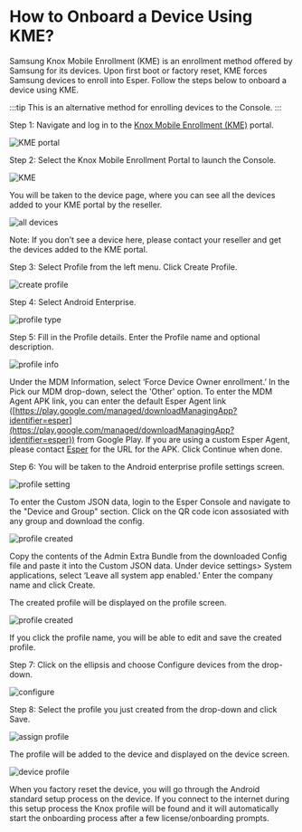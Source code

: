 # How to Onboard a Device Using KME?

Samsung Knox Mobile Enrollment (KME) is an enrollment method offered by Samsung for its devices. Upon first boot or factory reset, KME forces Samsung devices to enroll into Esper. Follow the steps below to onboard a device using KME.

:::tip
This is an alternative method for enrolling devices to the Console.
:::

Step 1: Navigate and log in to the [Knox Mobile Enrollment (KME)](https://central.samsungknox.com/login-navigator) portal.

![KME portal](./images//KME/1-portal.png)

Step 2: Select the Knox Mobile Enrollment Portal to launch the Console.

![KME](./images/KME/2-KME.png)

You will be taken to the device page, where you can see all the devices added to your KME portal by the reseller.

![all devices](./images/KME/3-allDevices.png)

Note: If you don’t see a device here, please contact your reseller and get the devices added to the KME portal.

Step 3: Select Profile from the left menu. Click Create Profile.

![create profile](./images/KME/4-createProfile.png)

Step 4: Select Android Enterprise.

![profile type](./images/KME/5-ProfileType.png)

Step 5: Fill in the Profile details. Enter the Profile name and optional description.

![profile info](./images/KME/6-profileInfo.png)

Under the MDM Information, select ‘Force Device Owner enrollment.’ In the Pick our MDM drop-down, select the 'Other' option. To enter the MDM Agent APK link, you can enter the default Esper Agent link ([https://play.google.com/managed/downloadManagingApp?identifier=esper](https://play.google.com/managed/downloadManagingApp?identifier=esper)) from Google Play. If you are using a custom Esper Agent, please contact [Esper](https://support.esper.io/s/) for the URL for the APK. Click Continue when done.

Step 6: You will be taken to the Android enterprise profile settings screen.

![profile setting](./images/KME/7-profileSettings.png)

To enter the Custom JSON data, login to the Esper Console and navigate to the "Device and Group" section. Click on the QR code icon assosiated with any group and download the config. 

![profile created](./images/KME/8-Config.png)

Copy the contents of the Admin Extra Bundle from the downloaded Config file and paste it into the Custom JSON data. Under device settings> System applications, select ‘Leave all system app enabled.’ Enter the company name and click Create.

The created profile will be displayed on the profile screen.

![profile created](./images/KME/9-profileCreated.png)

If you click the profile name, you will be able to edit and save the created profile.

Step 7: Click on the ellipsis and choose Configure devices from the drop-down.

![configure](./images/KME/10-Configure.png)

Step 8: Select the profile you just created from the drop-down and click Save.

![assign profile](./images/KME/11-assignProfile.png)

The profile will be added to the device and displayed on the device screen.

![device profile](./images/KME/12-deviceProfile.png)

When you factory reset the device, you will go through the Android standard setup process on the device. If you connect to the internet during this setup process the Knox profile will be found and it will automatically start the onboarding process after a few license/onboarding prompts.

